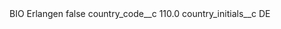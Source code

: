<?xml version="1.0" encoding="UTF-8"?>
<CustomMetadata xmlns="http://soap.sforce.com/2006/04/metadata" xmlns:xsi="http://www.w3.org/2001/XMLSchema-instance" xmlns:xsd="http://www.w3.org/2001/XMLSchema">
    <label>BIO Erlangen</label>
    <protected>false</protected>
    <values>
        <field>country_code__c</field>
        <value xsi:type="xsd:double">110.0</value>
    </values>
    <values>
        <field>country_initials__c</field>
        <value xsi:type="xsd:string">DE</value>
    </values>
</CustomMetadata>
